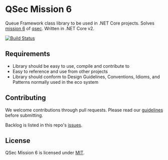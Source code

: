 # QSec Mission 6
Queue Framework class library to be used in .NET Core projects. Solves [mission 6](https://github.com/krist00fer/qsec/blob/master/missions/mission-006.md) of [qsec](https://github.com/krist00fer/qsec). Written in .NET Core v2.

[![Build Status](https://ricardofiel2.visualstudio.com/qsec-mission6/_apis/build/status/theplastictoy.qsec-mission6)](https://ricardofiel2.visualstudio.com/qsec-mission6/_build/latest?definitionId=1)

## Requirements

* Library should be easy to use, compile and contribute to
* Easy to reference and use from other projects
* Library should conform to Design Guidelines, Conventions, Idioms, and Patterns normally used in the eco system

## Contributing

We welcome contributions through pull requests. Please read our [guidelines](CONTRIB.md) before submitting. 

Backlog is listed in this repo's [issues](https://github.com/theplastictoy/qsec-mission6/issues).

## License

QSec Mission 6 is licensed under [MIT](LICENSE).